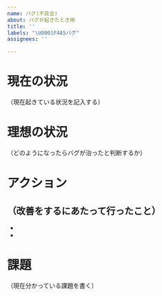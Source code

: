 ```yaml
---
name: バグ(不具合)
about: バグが起きたとき用
title: ''
labels: "\U0001F4A5バグ"
assignees: ''

---
```


# 現在の状況
（現在起きている状況を記入する）

# 理想の状況
（どのようになったらバグが治ったと判断するか）

# アクション
（改善をするにあたって行ったこと）
- 
- 
- 

# 課題
（現在分かっている課題を書く）
